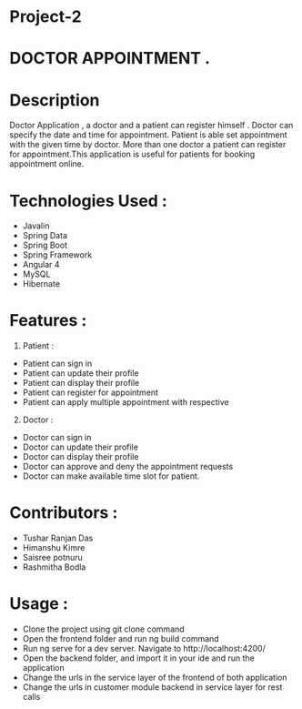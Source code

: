 # Project-2
# DOCTOR APPOINTMENT .

# Description 
Doctor Application , a doctor and a patient can register himself . Doctor can specify the date and time for appointment. Patient is able set appointment with the given time by doctor. More than one doctor a patient can register for appointment.This application is useful for patients for booking appointment online.

# Technologies Used :
 * Javalin 
 * Spring Data
 * Spring Boot
 * Spring Framework
 * Angular 4
 * MySQL
 * Hibernate
# Features :
1. Patient : 
 * Patient can sign in
 * Patient can update their profile
 * Patient can display their profile
 * Patient can register for appointment 
 * Patient can apply multiple appointment with respective 
 
2. Doctor :
* Doctor can sign in
* Doctor can update their profile
* Doctor can display their profile
* Doctor can approve and deny the appointment requests
* Doctor can make available time slot for patient.

# Contributors :
* Tushar Ranjan Das 
* Himanshu Kimre
* Saisree potnuru
* Rashmitha Bodla

 # Usage :
* Clone the project using git clone command
* Open the frontend folder and run ng build command
* Run ng serve for a dev server. Navigate to http://localhost:4200/
* Open the backend folder, and import it in your ide and run the application
* Change the urls in the service layer of the frontend of both application
* Change the urls in customer module backend in service layer for rest calls
